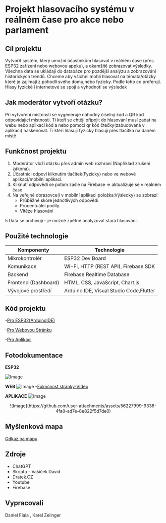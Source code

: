 # Projekt hlasovacího systému v reálném čase pro akce nebo parlament
## Cíl projektu
Vytvořit systém, který umožní účastníkům hlasovat v reálném čase (přes ESP32 zařízení nebo webovou appku), a okamžitě zobrazovat výsledky. Všechna data se ukládají do databáze pro pozdější analýzu a zobrazování historických trendů. Chceme aby všichni mohli hlasovat na témata/otázky které je zajímají z pohodlí svého domu,nebo fyzicky. Podle toho co preferují. Hlasy fyzické i internetové se spojí a vyhodnotí se výsledek

## Jak moderátor vytvoří otázku?
Při vytvoření místnosti se vygeneruje náhodný číselný kód a QR kód odpovídající místnosti. Ti kteří se chtějí připojit do hlasování musí zadat na webu nebo aplikaci kód a nebo pomocí
qr kód čtečky(zabudovaná v aplikaci) naskenovat. Ti kteří hlasují fyzicky hlasují přes tlačítka na daném místě

## Funkčnost projektu
1. Moderátor vloží otázku přes admin web rozhraní (Například zrušení zákona).
2. Účastníci odpoví kliknutím tlačítek(Fyzicky) nebo ve webové aplikaci/mobilní aplikaci.
3. Kliknutí odpovědi se potom zašle na Firebase => aktualizuje se v reálném čase
4. Na veřejné obrazovce(i v mobilní aplikaci položka:Výsledky) se zobrazí:
   - Průběžné skóre jednotlivých odpovědí.
   - Procentuální podíly.
   - Vítěze hlasování

5.Data se archivují – je možné zpětně analyzovat stará hlasování.

##  Použité technologie

| Komponenty             | Technologie                      |
|-------------------------|-----------------------------------|
| Mikrokontrolér          | ESP32 Dev Board                  |
| Komunikace              | Wi-Fi, HTTP (REST API), Firebase SDK |
| Backend                 | Firebase Realtime Database       |
| Frontend (Dashboard)    | HTML, CSS, JavaScript, Chart.js   |
| Vývojové prostředí      | Arduino IDE, Visual Studio Code,Flutter  |

## Kód projektu

-[Pro ESP32(ArduinoIDE)](ChytreHlasovani_ESP32/ChytreHlasovani_ESP32.ino) 

-[Pro Webovou Stránku](ChytreHlasovani_WEB/web_stranka_hlasovani)

-[Pro Aplikaci](ChytreHlasovani_Flutter/Kód_do_Flutteru)

## Fotodokumentace

**ESP32**

![Image](https://github.com/user-attachments/assets/75957c80-47ac-4f2a-8596-dee881acc3d7)


**WEB**
![Image](https://github.com/user-attachments/assets/139ac4c1-8c50-4bcd-861e-81eceb093e8b)
-[Fuknčnost stránky-Video](https://www.youtube.com/watch?v=7Q2wn-c0a28)


**APLIKACE**
![Image](https://github.com/user-attachments/assets/a868f24d-dc1f-4c41-9600-ccdbc527ad98)
<div align=center>
   ![Image](https://github.com/user-attachments/assets/56227999-9336-4fa0-ad7e-8e822f5d7de0)
</div>


## Myšlenková mapa
[Odkaz na mapu](https://coggle.it/diagram/aBSj1MeQzBRMp7a8/t/projekt-hlasovacího-systému-v-čase-pro-akce-nebo-parlament)

## Zdroje
- ChatGPT
- Skripta - Vašíček David
- Dratek.CZ
- Youtube
- Firebase

## Vypracovali
Daniel Fiala , Karel Zelinger

